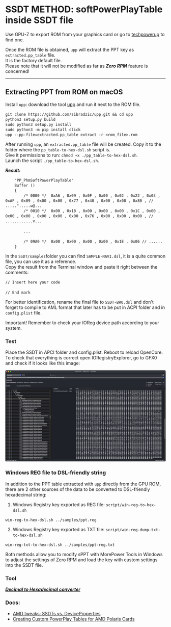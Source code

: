 # SSDT METHOD: softPowerPlayTable inside SSDT file

Use GPU-Z to export ROM from your graphics card or go to [techpowerup](https://www.techpowerup.com/gpu-specs/) to find one.

Once the ROM file is obtained, `upp` will extract the PPT key as `extracted.pp_table` file.\
It is the factory default file.\
Please note that it will not be modified as far as ***Zero RPM*** feature is concerned!

----

## Extracting PPT from ROM on macOS

Install `upp`: download the tool [upp](https://github.com/sibradzic/upp) and run it next to the ROM file.

```
git clone https://github.com/sibradzic/upp.git && cd upp
python3 setup.py build
sudo python3 setup.py install
sudo python3 -m pip install click
upp --pp-file=extracted.pp_table extract -r <rom_file>.rom
```

After running `upp`, an `extracted.pp_table` file will be created. Copy it to the folder where the `pp_table-to-hex-dsl.sh` script is.\
Give it permissions to run: `chmod +x ./pp_table-to-hex-dsl.sh`.\
Launch the script `./pp_table-to-hex-dsl.sh`.

***Result:***

```text
	"PP_PhmSoftPowerPlayTable"
	Buffer ()
	{
		/* 0000 */  0xA6 , 0x09 , 0x0F , 0x00 , 0x02 , 0x22 , 0x03 , 0xAF , 0x09 , 0x00 , 0x00 , 0x77 , 0x40 , 0x00 , 0x00 , 0x80 , // .....".....w@...
		/* 0010 */  0x00 , 0x18 , 0x00 , 0x00 , 0x00 , 0x1C , 0x00 , 0x00 , 0x00 , 0x00 , 0x00 , 0x00 , 0x76 , 0x00 , 0x00 , 0x00 , // ............v...

		...

		/* 09A0 */  0x00 , 0x00 , 0x00 , 0x00 , 0x1E , 0x06 // ......
	}
```

In the `SSDT/samples`folder you can find `SAMPLE-NAVI.dsl`, it is a quite common file, you can use it as a reference.\
Copy the result from the Terminal window and paste it right between the comments:

```
// Insert here your code

// End mark
```

For better identification, rename the final file to `SSDT-BR0.dsl` and don't forget to compile to AML format that later has to be put in ACPI folder and in `config.plist` file.

Important! Remember to check your IOReg device path according to your system.

### Test

Place the SSDT in APCI folder and config.plist. Reboot to reload OpenCore. To check that everything is correct open IORegistryExplorer, go to GFX0 and check if it looks like this image:

![IOReg](img/IOreg-gfx0-ppt.png)

### Windows REG file to DSL-friendly string

In addition to the PPT table extracted with `upp` directly from the GPU ROM, there are 2 other sources of the data to be converted to DSL-friendly hexadecimal string:

1. Windows Registry key exported as REG file: `script/win-reg-to-hex-dsl.sh`
```
win-reg-to-hex-dsl.sh ../samples/ppt.reg
```

2. Windows Registry key exported as TXT file: `script/win-reg-dump-txt-to-hex-dsl.sh`
```
win-reg-txt-to-hex-dsl.sh ../samples/ppt-reg.txt
```

Both methods allow you to modify sPPT with MorePower Tools in Windows to adjust the settings of Zero RPM and load the key with custom settings into the SSDT file.

### Tool

[***Decimal to Hexadecimal converter***](https://www.rapidtables.com/convert/number/decimal-to-hex.html)

### Docs:

   * [AMD tweaks: SSDTs vs. DeviceProperties](https://github.com/5T33Z0/OC-Little-Translated/tree/main/11_Graphics/GPU/AMD_Radeon_Tweaks#method-2-selecting-specific-amd-framebuffers-via-deviceproperties)
   * [Creating Custom PowerPlay Tables for AMD Polaris Cards](https://github.com/5T33Z0/OC-Little-Translated/blob/main/11_Graphics/GPU/AMD_Radeon_Tweaks/Polaris_PowerPlay_Tables.md)
